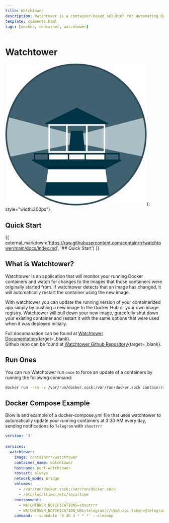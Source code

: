 ```yaml
---
title: Watchtower
description: Watchtower is a container-based solution for automating Docker container base image updates. Watchtower will monitor your running Docker containers and watch for changes to the images that those containers were originally started from.
template: comments.html
tags: [docker, container, watchtower]
---
```


# Watchtower

![Watchtower logo][watchtower-logo-img]{: style="width:300px"}

## Quick Start

{{ external_markdown('https://raw.githubusercontent.com/containrrr/watchtower/main/docs/index.md', '## Quick Start') }}

## What is Watchtower?

Watchtower is an application that will monitor your running Docker containers and watch for changes to the images that those containers were originally started from. If watchtower detects that an image has changed, it will automatically restart the container using the new image.

With watchtower you can update the running version of your containerized app simply by pushing a new image to the Docker Hub or your own image registry. Watchtower will pull down your new image, gracefully shut down your existing container and restart it with the same options that were used when it was deployed initially.

Full documanation can be found at [Watchtower Documentation][watchtower-docs-url]{target=\_blank}.  
Github repo can be found at [Watchtower Github Repository][watchtower-github-url]{target=\_blank}.

## Run Ones

You can run Watchtower run `once` to force an update of a containers by running the following command:

```bash
docker run --rm -v /var/run/docker.sock:/var/run/docker.sock containrrr/watchtower --run-once
```

## Docker Compose Example

Blow is and example of a docker-compose.yml file that uses watchtower to automatically update your running containers at 3:30 AM every day, sending notifications to `Telegram` with `shoutrrr`

```yaml
version: '3'

services:
  watchtower:
    image: containrrr/watchtower
    container_name: watchtower
    hostname: port-watchtower
    restart: always
    network_mode: bridge
    volumes:
      - /var/run/docker.sock:/var/run/docker.sock
      - /etc/localtime:/etc/localtime
    environment:
      - WATCHTOWER_NOTIFICATIONS=shoutrrr
      - WATCHTOWER_NOTIFICATION_URL=telegram://<Bot-api-token>@telegram/?channels=<channel-id>
    command: --schedule '0 30 3 * * *' --cleanup
```

<!-- appendices -->

[watchtower-logo-img]: /assets/images/ff061dba-a7a0-11ec-bba5-d7f313e92b3a.png 'Watchtower logo'
[watchtower-docs-url]: https://containrrr.dev/watchtower/
[watchtower-github-url]: https://github.com/containrrr/watchtower

<!-- end appendices -->
